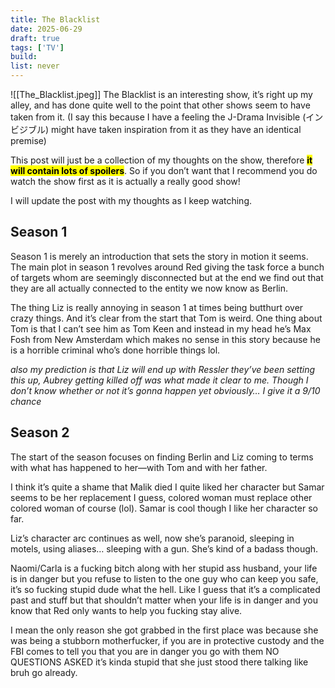 ```yaml
---
title: The Blacklist
date: 2025-06-29
draft: true
tags: ['TV']
build:
list: never
---
```

![[The_Blacklist.jpeg]]
The Blacklist is an interesting show, it’s right up my alley, and has done quite well to the point that other shows seem to have taken from it. (I say this because I have a feeling the J-Drama Invisible (インビジブル) might have taken inspiration from it as they have an identical premise)

This post will just be a collection of my thoughts on the show, therefore **<mark style=“color:red;”>it will contain lots of spoilers</mark>**. So if you don’t want that I recommend you do watch the show first as it is actually a really good show!

I will update the post with my thoughts as I keep watching.

## Season 1
Season 1 is merely an introduction that sets the story in motion it seems. The main plot in season 1 revolves around Red giving the task force a bunch of targets whom are seemingly disconnected but at the end we find out that they are all actually connected to the entity we now know as Berlin.

The thing Liz is really annoying in season 1 at times being butthurt over crazy things. And it’s clear from the start that Tom is weird. One thing about Tom is that I can’t see him as Tom Keen and instead in my head he’s Max Fosh from New Amsterdam which makes no sense in this story because he is a horrible criminal who’s done horrible things lol.

_also my prediction is that Liz will end up with Ressler they’ve been setting this up, Aubrey getting killed off was what made it clear to me. Though I don’t know whether or not it’s gonna happen yet obviously… I give it a 9/10 chance_

## Season 2
The start of the season focuses on finding Berlin and Liz coming to terms with what has happened to her—with Tom and with her father. 

I think it’s quite a shame that Malik died I quite liked her character but Samar seems to be her replacement I guess, colored woman must replace other colored woman of course (lol). Samar is cool though I like her character so far.

Liz’s character arc continues as well, now she’s paranoid, sleeping in motels, using aliases… sleeping with a gun. She’s kind of a badass though.

Naomi/Carla is a fucking bitch along with her stupid ass husband, your life is in danger but you refuse to listen to the one guy who can keep you safe, it’s so fucking stupid dude what the hell. Like I guess that it’s a complicated past and stuff but that shouldn’t matter when your life is in danger and you know that Red only wants to help you fucking stay alive.

I mean the only reason she got grabbed in the first place was because she was being a stubborn motherfucker, if you are in protective custody and the FBI comes to tell you that you are in danger you go with them NO QUESTIONS ASKED it’s kinda stupid that she just stood there talking like bruh go already.
